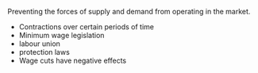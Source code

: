 Preventing the forces of supply and demand from operating in the market. 

- Contractions over certain periods of time
- Minimum wage legislation
- labour union
- protection laws
- Wage cuts have negative effects
